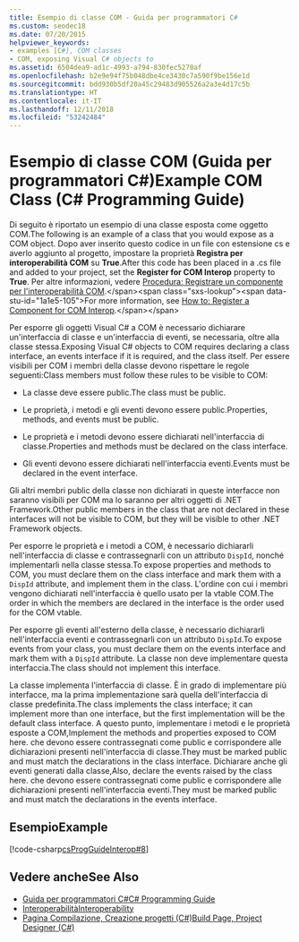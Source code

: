 ```yaml
---
title: Esempio di classe COM - Guida per programmatori C#
ms.custom: seodec18
ms.date: 07/20/2015
helpviewer_keywords:
- examples [C#], COM classes
- COM, exposing Visual C# objects to
ms.assetid: 6504dea9-ad1c-4993-a794-830fec5270af
ms.openlocfilehash: b2e9e94f75b048dbe4ce3430c7a590f9be156e1d
ms.sourcegitcommit: bdd930b5df20a45c29483d905526a2a3e4d17c5b
ms.translationtype: HT
ms.contentlocale: it-IT
ms.lasthandoff: 12/11/2018
ms.locfileid: "53242484"
---
```

# <a name="example-com-class-c-programming-guide"></a><span data-ttu-id="1a1e5-102">Esempio di classe COM (Guida per programmatori C#)</span><span class="sxs-lookup"><span data-stu-id="1a1e5-102">Example COM Class (C# Programming Guide)</span></span>
<span data-ttu-id="1a1e5-103">Di seguito è riportato un esempio di una classe esposta come oggetto COM.</span><span class="sxs-lookup"><span data-stu-id="1a1e5-103">The following is an example of a class that you would expose as a COM object.</span></span> <span data-ttu-id="1a1e5-104">Dopo aver inserito questo codice in un file con estensione cs e averlo aggiunto al progetto, impostare la proprietà **Registra per interoperabilità COM** su **True**.</span><span class="sxs-lookup"><span data-stu-id="1a1e5-104">After this code has been placed in a .cs file and added to your project, set the **Register for COM Interop** property to **True**.</span></span> <span data-ttu-id="1a1e5-105">Per altre informazioni, vedere [Procedura: Registrare un componente per l'interoperabilità COM](https://docs.microsoft.com/previous-versions/visualstudio/visual-studio-2010/w29wacsy(v=vs.100)).</span><span class="sxs-lookup"><span data-stu-id="1a1e5-105">For more information, see [How to: Register a Component for COM Interop](https://docs.microsoft.com/previous-versions/visualstudio/visual-studio-2010/w29wacsy(v=vs.100)).</span></span>
  
 <span data-ttu-id="1a1e5-106">Per esporre gli oggetti Visual C# a COM è necessario dichiarare un'interfaccia di classe e un'interfaccia di eventi, se necessaria, oltre alla classe stessa.</span><span class="sxs-lookup"><span data-stu-id="1a1e5-106">Exposing Visual C# objects to COM requires declaring a class interface, an events interface if it is required, and the class itself.</span></span> <span data-ttu-id="1a1e5-107">Per essere visibili per COM i membri della classe devono rispettare le regole seguenti:</span><span class="sxs-lookup"><span data-stu-id="1a1e5-107">Class members must follow these rules to be visible to COM:</span></span>  
  
-   <span data-ttu-id="1a1e5-108">La classe deve essere public.</span><span class="sxs-lookup"><span data-stu-id="1a1e5-108">The class must be public.</span></span>  
  
-   <span data-ttu-id="1a1e5-109">Le proprietà, i metodi e gli eventi devono essere public.</span><span class="sxs-lookup"><span data-stu-id="1a1e5-109">Properties, methods, and events must be public.</span></span>  
  
-   <span data-ttu-id="1a1e5-110">Le proprietà e i metodi devono essere dichiarati nell'interfaccia di classe.</span><span class="sxs-lookup"><span data-stu-id="1a1e5-110">Properties and methods must be declared on the class interface.</span></span>  
  
-   <span data-ttu-id="1a1e5-111">Gli eventi devono essere dichiarati nell'interfaccia eventi.</span><span class="sxs-lookup"><span data-stu-id="1a1e5-111">Events must be declared in the event interface.</span></span>  
  
 <span data-ttu-id="1a1e5-112">Gli altri membri public della classe non dichiarati in queste interfacce non saranno visibili per COM ma lo saranno per altri oggetti di .NET Framework.</span><span class="sxs-lookup"><span data-stu-id="1a1e5-112">Other public members in the class that are not declared in these interfaces will not be visible to COM, but they will be visible to other .NET Framework objects.</span></span>  
  
 <span data-ttu-id="1a1e5-113">Per esporre le proprietà e i metodi a COM, è necessario dichiararli nell'interfaccia di classe e contrassegnarli con un attributo `DispId`, nonché implementarli nella classe stessa.</span><span class="sxs-lookup"><span data-stu-id="1a1e5-113">To expose properties and methods to COM, you must declare them on the class interface and mark them with a `DispId` attribute, and implement them in the class.</span></span> <span data-ttu-id="1a1e5-114">L'ordine con cui i membri vengono dichiarati nell'interfaccia è quello usato per la vtable COM.</span><span class="sxs-lookup"><span data-stu-id="1a1e5-114">The order in which the members are declared in the interface is the order used for the COM vtable.</span></span>  
  
 <span data-ttu-id="1a1e5-115">Per esporre gli eventi all'esterno della classe, è necessario dichiararli nell'interfaccia eventi e contrassegnarli con un attributo `DispId`.</span><span class="sxs-lookup"><span data-stu-id="1a1e5-115">To expose events from your class, you must declare them on the events interface and mark them with a `DispId` attribute.</span></span> <span data-ttu-id="1a1e5-116">La classe non deve implementare questa interfaccia.</span><span class="sxs-lookup"><span data-stu-id="1a1e5-116">The class should not implement this interface.</span></span>  
  
 <span data-ttu-id="1a1e5-117">La classe implementa l'interfaccia di classe. È in grado di implementare più interfacce, ma la prima implementazione sarà quella dell'interfaccia di classe predefinita.</span><span class="sxs-lookup"><span data-stu-id="1a1e5-117">The class implements the class interface; it can implement more than one interface, but the first implementation will be the default class interface.</span></span> <span data-ttu-id="1a1e5-118">A questo punto, implementare i metodi e le proprietà esposte a COM,</span><span class="sxs-lookup"><span data-stu-id="1a1e5-118">Implement the methods and properties exposed to COM here.</span></span> <span data-ttu-id="1a1e5-119">che devono essere contrassegnati come public e corrispondere alle dichiarazioni presenti nell'interfaccia di classe.</span><span class="sxs-lookup"><span data-stu-id="1a1e5-119">They must be marked public and must match the declarations in the class interface.</span></span> <span data-ttu-id="1a1e5-120">Dichiarare anche gli eventi generati dalla classe,</span><span class="sxs-lookup"><span data-stu-id="1a1e5-120">Also, declare the events raised by the class here.</span></span> <span data-ttu-id="1a1e5-121">che devono essere contrassegnati come public e corrispondere alle dichiarazioni presenti nell'interfaccia eventi.</span><span class="sxs-lookup"><span data-stu-id="1a1e5-121">They must be marked public and must match the declarations in the events interface.</span></span>  
  
## <a name="example"></a><span data-ttu-id="1a1e5-122">Esempio</span><span class="sxs-lookup"><span data-stu-id="1a1e5-122">Example</span></span>  
 [!code-csharp[csProgGuideInterop#8](../../../csharp/programming-guide/interop/codesnippet/CSharp/example-com-class_1.cs)]  
  
## <a name="see-also"></a><span data-ttu-id="1a1e5-123">Vedere anche</span><span class="sxs-lookup"><span data-stu-id="1a1e5-123">See Also</span></span>

- [<span data-ttu-id="1a1e5-124">Guida per programmatori C#</span><span class="sxs-lookup"><span data-stu-id="1a1e5-124">C# Programming Guide</span></span>](../../../csharp/programming-guide/index.md)  
- [<span data-ttu-id="1a1e5-125">Interoperabilità</span><span class="sxs-lookup"><span data-stu-id="1a1e5-125">Interoperability</span></span>](../../../csharp/programming-guide/interop/index.md)  
- [<span data-ttu-id="1a1e5-126">Pagina Compilazione, Creazione progetti (C#)</span><span class="sxs-lookup"><span data-stu-id="1a1e5-126">Build Page, Project Designer (C#)</span></span>](/visualstudio/ide/reference/build-page-project-designer-csharp)
